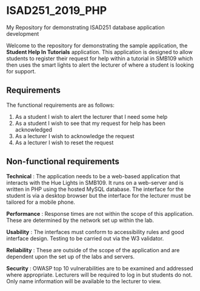 # ISAD251_2019_PHP
My Repository for demonstrating ISAD251 database application development

Welcome to the repository for demonstrating the sample application, the **Student Help In Tutorials** application.  This application is designed to allow students to register their request for help within a tutorial in SMB109 which then uses the smart lights to alert the lecturer of where a student is looking for support.

## Requirements
The functional requirements are as follows:
1.	As a student I wish to alert the lecturer that I need some help
2.	As a student I wish to see that my request for help has been acknowledged
3.	As a lecturer I wish to acknowledge the request
4.	As a lecturer I wish to reset the request

## Non-functional requirements
**Technical** : The application needs to be a web-based application that interacts with the Hue Lights in SMB109.  It runs on a web-server and is written in PHP using the hosted MySQL database.  The interface for the student is via a desktop browser but the interface for the lecturer must be tailored for a mobile phone.

**Performance** : Response times are not within the scope of this application.  These are determined by the network set up within the lab.

**Usability** : The interfaces must conform to accessibility rules and good interface design.  Testing to be carried out via the W3 validator.

**Reliability** : These are outside of the scope of the application and are dependent upon the set up of the labs and servers.

**Security** : OWASP top 10 vulnerabilities are to be examined and addressed where appropriate.  Lecturers will be required to log in but students do not.  Only name information will be available to the lecturer to view.
